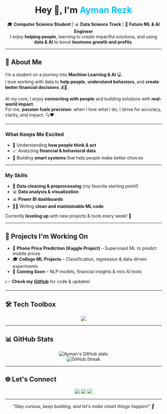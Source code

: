 <h1 align="center">Hey 👋, I'm <span style="color:#00C7FF;">Ayman Rezk</span></h1>

<p align="center">
  🎓 <b>Computer Science Student</b> | 📊 <b>Data Science Track</b> | 🤖 <b>Future ML & AI Engineer</b><br>
  I enjoy <b>helping people</b>, learning to create impactful solutions, and using <b>data & AI</b> to boost <b>business growth and profits</b>.
</p>

---

## 🚀 About Me

I’m a student on a journey into **Machine Learning & AI** 💻.  
I love working with data to **help people**, **understand behaviors**, and **create better financial decisions** 💰🧠.

At my core, I enjoy **connecting with people** and building solutions with **real-world impact**.  
For me, **passion fuels precision**: when I love what I do, I strive for accuracy, clarity, and impact. 🔍❤️

---

### **What Keeps Me Excited**
- 💬 Understanding **how people think & act**
- 📈 Analyzing **financial & behavioral data**
- 🧠 Building **smart systems** that help people make better choices

---

### **My Skills**
- 🧹 **Data cleaning & preprocessing** (my favorite starting point!)
- 📊 **Data analysis & visualization**
- 📊 **Power BI dashboards**
- 👨‍💻 Writing **clean and maintainable ML code**

Currently **leveling up** with new projects & tools every week! 🌱

---

## 💼 **Projects I'm Working On**
- 📱 **Phone Price Prediction (Kaggle Project)** – Supervised ML to predict mobile prices  
- 🎓 **College ML Projects** – Classification, regression & data-driven experiments  
- 📘 **Coming Soon** – NLP models, financial insights & mini AI tools  

👉 **Check my [GitHub](https://github.com/AymanRezk2)** for code & updates!

---

## 🛠 **Tech Toolbox**
<p align="center">
  <img src="https://skillicons.dev/icons?i=python,tensorflow,pytorch,sklearn,pandas,numpy,matplotlib,seaborn,mysql,git,github,powerbi,vscode&perline=14" />
</p>

---

## 📊 GitHub Stats
<p align="center">
  <img src="https://github-readme-stats.vercel.app/api?username=AymanRezk2&show_icons=true&theme=tokyonight" alt="Ayman's GitHub stats" />
  <br>
  <img src="https://streak-stats.demolab.com/?user=AymanRezk2&theme=tokyonight" alt="GitHub Streak" />
</p>

---

## 🌐 **Let's Connect**
<p align="center">
  <a href="https://github.com/AymanRezk2"><img src="https://img.shields.io/badge/GitHub-%23121011.svg?style=for-the-badge&logo=github&logoColor=white"/></a>
  <a href="https://www.linkedin.com/in/aymanrezk"><img src="https://img.shields.io/badge/LinkedIn-%230077B5.svg?style=for-the-badge&logo=linkedin&logoColor=white"/></a>
  <a href="https://www.tiktok.com/@ayman_rezk.ai"><img src="https://img.shields.io/badge/TikTok-%23000000.svg?style=for-the-badge&logo=tiktok&logoColor=white"/></a>
</p>

---

<p align="center"><i>“Stay curious, keep building, and let's make smart things happen!” 🚀</i></p>
